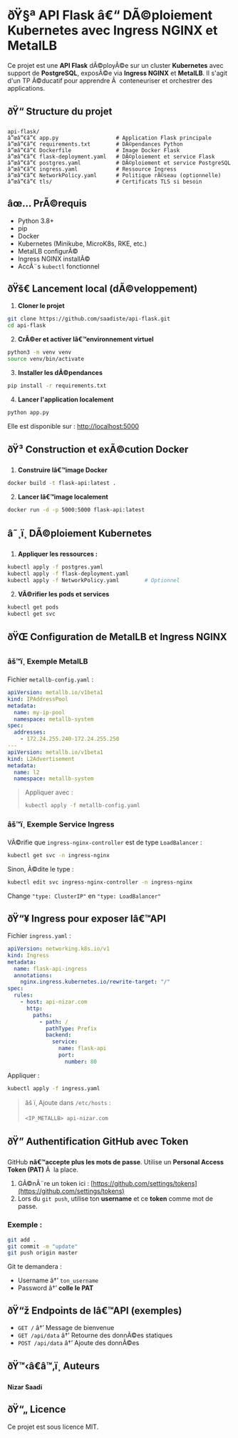 # ðŸ§ª API Flask â€“ DÃ©ploiement Kubernetes avec Ingress NGINX et MetalLB

Ce projet est une **API Flask** dÃ©ployÃ©e sur un cluster **Kubernetes** avec support de **PostgreSQL**, exposÃ©e via **Ingress NGINX** et **MetalLB**. Il s'agit d'un TP Ã©ducatif pour apprendre Ã  conteneuriser et orchestrer des applications.

## ðŸ“ Structure du projet

```
api-flask/
â”œâ”€â”€ app.py                  # Application Flask principale
â”œâ”€â”€ requirements.txt        # DÃ©pendances Python
â”œâ”€â”€ Dockerfile              # Image Docker Flask
â”œâ”€â”€ flask-deployment.yaml   # DÃ©ploiement et service Flask
â”œâ”€â”€ postgres.yaml           # DÃ©ploiement et service PostgreSQL
â”œâ”€â”€ ingress.yaml            # Ressource Ingress
â”œâ”€â”€ NetworkPolicy.yaml      # Politique rÃ©seau (optionnelle)
â”œâ”€â”€ tls/                    # Certificats TLS si besoin
```

## âœ… PrÃ©requis

- Python 3.8+
- pip
- Docker
- Kubernetes (Minikube, MicroK8s, RKE, etc.)
- MetalLB configurÃ©
- Ingress NGINX installÃ©
- AccÃ¨s `kubectl` fonctionnel

## ðŸš€ Lancement local (dÃ©veloppement)

1. **Cloner le projet**

```bash
git clone https://github.com/saadiste/api-flask.git
cd api-flask
```

2. **CrÃ©er et activer lâ€™environnement virtuel**

```bash
python3 -m venv venv
source venv/bin/activate
```

3. **Installer les dÃ©pendances**

```bash
pip install -r requirements.txt
```

4. **Lancer l'application localement**

```bash
python app.py
```

Elle est disponible sur : [http://localhost:5000](http://localhost:5000)

## ðŸ³ Construction et exÃ©cution Docker

1. **Construire lâ€™image Docker**

```bash
docker build -t flask-api:latest .
```

2. **Lancer lâ€™image localement**

```bash
docker run -d -p 5000:5000 flask-api:latest
```

## â˜¸ï¸ DÃ©ploiement Kubernetes

1. **Appliquer les ressources :**

```bash
kubectl apply -f postgres.yaml
kubectl apply -f flask-deployment.yaml
kubectl apply -f NetworkPolicy.yaml        # Optionnel
```

2. **VÃ©rifier les pods et services**

```bash
kubectl get pods
kubectl get svc
```

## ðŸŒ Configuration de MetalLB et Ingress NGINX

### âš™ï¸ Exemple MetalLB

Fichier `metallb-config.yaml` :

```yaml
apiVersion: metallb.io/v1beta1
kind: IPAddressPool
metadata:
  name: my-ip-pool
  namespace: metallb-system
spec:
  addresses:
    - 172.24.255.240-172.24.255.250
---
apiVersion: metallb.io/v1beta1
kind: L2Advertisement
metadata:
  name: l2
  namespace: metallb-system
```

> Appliquer avec :
> 
> ```bash
> kubectl apply -f metallb-config.yaml
> ```

### âš™ï¸ Exemple Service Ingress

VÃ©rifie que `ingress-nginx-controller` est de type `LoadBalancer` :

```bash
kubectl get svc -n ingress-nginx
```

Sinon, Ã©dite le type :

```bash
kubectl edit svc ingress-nginx-controller -n ingress-nginx
```

Change `"type: ClusterIP"` en `"type: LoadBalancer"`

## ðŸ“¥ Ingress pour exposer lâ€™API

Fichier `ingress.yaml` :

```yaml
apiVersion: networking.k8s.io/v1
kind: Ingress
metadata:
  name: flask-api-ingress
  annotations:
    nginx.ingress.kubernetes.io/rewrite-target: "/"
spec:
  rules:
    - host: api-nizar.com
      http:
        paths:
          - path: /
            pathType: Prefix
            backend:
              service:
                name: flask-api
                port:
                  number: 80
```

Appliquer :

```bash
kubectl apply -f ingress.yaml
```

> âš ï¸ Ajoute dans `/etc/hosts` :
>
> ```bash
> <IP_METALLB> api-nizar.com
> ```

## ðŸ” Authentification GitHub avec Token

GitHub **nâ€™accepte plus les mots de passe**. Utilise un **Personal Access Token (PAT)** Ã  la place.

1. GÃ©nÃ¨re un token ici : [https://github.com/settings/tokens](https://github.com/settings/tokens)
2. Lors du `git push`, utilise ton **username** et ce **token** comme mot de passe.

### Exemple :

```bash
git add .
git commit -m "update"
git push origin master
```

Git te demandera :

- Username â†’ `ton_username`
- Password â†’ **colle le PAT**

## ðŸ“ž Endpoints de lâ€™API (exemples)

- `GET /` â†’ Message de bienvenue
- `GET /api/data` â†’ Retourne des donnÃ©es statiques
- `POST /api/data` â†’ Ajoute des donnÃ©es

## ðŸ™‹â€â™‚ï¸ Auteurs

**Nizar Saadi**

## ðŸ“„ Licence

Ce projet est sous licence MIT.
